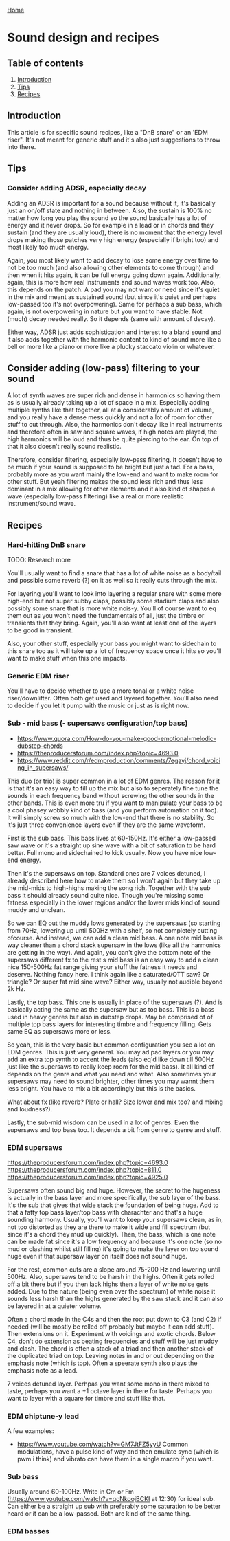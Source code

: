 [Home](index.md)

# Sound design and recipes
## Table of contents
1. [Introduction](#introduction)
2. [Tips](#tips)
3. [Recipes](#recipes)

## Introduction
This article is for specific sound recipes, like a "DnB snare" or an 'EDM riser". It's not meant for generic stuff and it's also just suggestions to throw into there.

## Tips
### Consider adding ADSR, especially decay
Adding an ADSR is important for a sound because without it, it's basically just an on/off state and nothing in between. Also, the sustain is 100% no matter how long you play the sound so the sound basically has a lot of energy and it never drops. So for example in a lead or in chords and they sustain (and they are usually loud), there is no moment that the energy level drops making those patches very high energy (especially if bright too) and most likely too much energy. 

Again, you most likely want to add decay to lose some energy over time to not be too much (and also allowing other elements to come through) and then when it hits again, it can be full energy going down again. Additionally, again, this is more how real instruments and sound waves work too. Also, this depends on the patch. A pad you may not want or need since it's quiet in the mix and meant as sustained sound (but since it's quiet and perhaps low-passed too it's not overpowering). Same for perhaps a sub bass, which again, is not overpowering in nature but you want to have stable. Not (much) decay needed really. So it depends (same with amount of decay).

Either way, ADSR just adds sophistication and interest to a bland sound and it also adds together with the harmonic content to kind of sound more like a bell or more like a piano or more like a plucky staccato violin or whatever.

## Consider adding (low-pass) filtering to your sound
A lot of synth waves are super rich and dense in harmonics so having them as is usually already taking up a lot of space in a mix. Especially adding multiple synths like that together, all at a considerably amount of volume, and you really have a dense mess quickly and not a lot of room for other stuff to cut through. Also, the harmonics don't decay like in real instruments and therefore often in saw and square waves, if high notes are played, the high harmonics will be loud and thus be quite piercing to the ear. On top of that it also doesn't really sound realistic.

Therefore, consider filtering, especially low-pass filtering. It doesn't have to be much if your sound is supposed to be bright but just a tad. For a bass, probably more as you want mainly the low-end and want to make room for other stuff. But yeah filtering makes the sound less rich and thus less dominant in a mix allowing for other elements and it also kind of shapes a wave (especially low-pass filtering) like a real or more realistic instrument/sound wave.

## Recipes
### Hard-hitting DnB snare
TODO: Research more

You'll usually want to find a snare that has a lot of white noise as a body/tail and possible some reverb (?) on it as well so it really cuts through the mix.

For layering you'll want to look into layering a regular snare with some more high-end but not super subby claps, possibly some stadium claps and also possibly some snare that is more white nois-y. You'll of course want to eq them out as you won't need the fundamentals of all, just the timbre or transients that they bring. Again, you'll also want at least one of the layers to be good in transient.

Also, your other stuff, especially your bass you might want to sidechain to this snare too as it will take up a lot of frequency space once it hits so you'll want to make stuff when this one impacts.

### Generic EDM riser
You'll have to decide whether to use a more tonal or a white noise riser/downlifter. Often both get used and layered together. You'll also need to decide if you let it pump with the music or just as is right now.

### Sub - mid bass (- supersaws configuration/top bass)
- https://www.quora.com/How-do-you-make-good-emotional-melodic-dubstep-chords
- https://theproducersforum.com/index.php?topic=4693.0
- https://www.reddit.com/r/edmproduction/comments/7egayj/chord_voicing_in_supersaws/

This duo (or trio) is super common in a lot of EDM genres. The reason for it is that it's an easy way to fill up the mix but also to seperately fine tune the sounds in each frequency band without screwing the other sounds in the other bands. This is even more tru if you want to manipulate your bass to be a cool phasey wobbly kind of bass (and you perform automation on it too). It will simply screw so much with the low-end that there is no stability. So it's just three convenience layers even if they are the same waveform.

First is the sub bass. This bass lives at 60-150Hz. It's either a low-passed saw wave or it's a straight up sine wave with a bit of saturation to be hard better. Full mono and sidechained to kick usually. Now you have nice low-end energy.

Then it's the supersaws on top. Standard ones are 7 voices detuned, I already described here how to make them so  I won't again but they take up the mid-mids to high-highs making the song rich. Together with the sub bass it should already sound quite nice. Though you're missing some fatness especially in the lower regions and/or the lower mids kind of sound muddy and unclean.

So we can EQ out the muddy lows generated by the supersaws (so starting from 70Hz, lowering up until 500Hz with a shelf, so not completely cutting ofcourse. And instead, we can add a clean mid bass. A one note mid bass is way cleaner than a chord stack supersaw in the lows (like all the harmonics are getting in the way). And again, you can't give the bottom note of the supersaws different fx to the rest s mid bass is an easy way to add a clean nice 150-500Hz fat range giving your stuff the fatness it needs and deserve. Nothing fancy here. I think again like a saturated/OTT saw? Or triangle? Or super fat mid sine wave? Either way, usually not audible beyond 2k Hz.

Lastly, the top bass. This one is usually in place of the supersaws (?). And is basically acting the same as the supersaw but as top bass. This is a bass used in heavy genres but also in dubstep drops. May be comprised of of multiple top bass layers for interesting timbre and frequency filling. Gets same EQ as supersaws more or less.

So yeah, this is the very basic but common configuration you see a lot on EDM genres. This is just very general. You may ad pad layers or you may add an extra top synth to accent the leads (also eq'd like down till 500Hz just like the supersaws to really keep room for the mid bass). It all kind of depends on the genre and what you need and what. Also sometimes your supersaws may need to sound brighter, other times you may wannt them less bright. You have to mix a bit accordingly but this is the basics. 

What about fx (like reverb? Plate or hall? Size lower and mix too? and mixing and loudness?).

Lastly, the sub-mid wisdom can be used in a lot of genres. Even the supersaws and top bass too. It depends a bit from genre to genre and stuff.

### EDM supersaws
https://theproducersforum.com/index.php?topic=4693.0
https://theproducersforum.com/index.php?topic=811.0
https://theproducersforum.com/index.php?topic=4925.0

Supersaws often sound big and huge. However, the secret to the hugeness is actually in the bass layer and more specifically, the sub layer of the bass. It's the sub that gives that wide stack the foundation of being huge. Add to that a fatty top bass layer/top bass with charachter and that's a huge sounding harmony. Usually, you'll want to keep your supersaws clean, as in, not too distorted as they are there to make it wide and fill spectrum (but since it's a chord they mud up quickly). Then, the bass, which is one note can be made fat since it's a low frequency and because it's one note (so no mud or clashing whilst still filling) it's going to make the layer on top sound huge even if that supersaw layer on itself does not sound huge.

For the rest, common cuts are a slope around 75-200 Hz and lowering until 500Hz. Also, supersaws tend to be harsh in the highs. Often it gets rolled off a bit there but if you then lack highs then a layer of white noise gets added. Due to the nature (being even over the spectrum) of white noise it sounds less harsh than the highs generated by the saw stack and it can also be layered in at a quieter volume.

Often a chord made in the C4s and then the root put down to C3 (and C2) if needed (will be mostly be rolled off probably but maybe it can add stuff). Then extensions on it. Experiment with voicings and exotic chords. Below C4, don't do extension as beating frequencies and stuff will be just muddy and clash. The chord is often a stack of a triad and then another stack of the duplicated triad on top. Leaving notes in and or out depending on the emphasis note (which is top). Often a speerate synth also plays the emphasis note as a lead.

7 voices detuned layer. Perhpas you want some mono in there mixed to taste, perhaps you want a +1 octave layer in there for taste. Perhaps you want to layer with a square for timbre and stuff like that.

### EDM chiptune-y lead
A few examples:
  - https://www.youtube.com/watch?v=GM7JtFZ5yyU
Common modulations, have a pulse kind of way and then emulate sync (which is pwm i think) and vibrato can have them in a single macro if you want.

### Sub bass
Usually around 60-100Hz. Write in Cm or Fm (https://www.youtube.com/watch?v=qcNkoojBCKI at 12:30) for ideal sub. Can either be a straight up sub with preferably some saturation to be better heard or it can be a low-passed. Both are kind of the same thing.

### EDM basses
